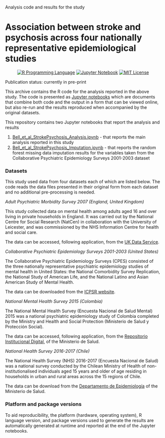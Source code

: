 Analysis code and results for the study

# Association between stroke and psychosis across four nationally representative epidemiological studies

<p align="center">
	<a href="https://en.wikipedia.org/wiki/R_(programming_language)"><img
		alt="R Programming Language"
		src="https://img.shields.io/badge/Language-R-%232268BB.svg"></a>
	<a href="https://en.wikipedia.org/wiki/Project_Jupyter#Jupyter_Notebook"><img
		alt="Jupyter Notebook"
		src="https://img.shields.io/badge/Jupyter-Notebook-68B7EB"></a>
	<a href="https://opensource.org/licenses/MIT"><img
		alt="MIT License"
		src="https://img.shields.io/badge/license-MIT-blue.svg"></a>
</p>

Publication status: currently in pre-print

This archive contains the R code for the analysis reported in the above study. The code is presented as [Jupyter notebooks](https://jupyter-notebook-beginner-guide.readthedocs.io/en/latest/what_is_jupyter.html) which are documents that combine both code and the output in a form that can be viewed online, but also re-run and the results reproduced when accompanied by the original datasets.

This repository contains two Jupyter notebooks that report the analysis and results

1.  [Bell_et_al_StrokePsychosis_Analysis.ipynb](https://github.com/vaughanbell/stroke-psychosis-national-epi-analysis/blob/main/Bell_et_al_StrokePsychosis_Analysis.ipynb) - that reports the main analysis reported in this study
2.  [Bell_et_al_StrokePsychosis_Imputation.ipynb](https://github.com/vaughanbell/stroke-psychosis-national-epi-analysis/blob/main/Bell_et_al_StrokePsychosis_Imputation.ipynb) - that reports the random forest missing data imputation results for the variables taken from the Collaborative Psychiatric Epidemiology Surveys 2001-2003 dataset

### Datasets

This study used data from four datasets each of which are listed below. The code reads the data files presented in their original form from each dataset and no additional pre-processing is needed.

*Adult Psychiatric Morbidity Survey 2007 (England, United Kingdom)*

This study collected data on mental health among adults aged 16 and over living in private households in England. It was carried out by the National Centre for Social Research (NatCen) in collaboration with the University of Leicester, and was commissioned by the NHS Information Centre for health and social care.

The data can be accessed, following application, from the [UK Data Service](https://beta.ukdataservice.ac.uk/datacatalogue/studies/study?id=6379&type=Data%20catalog#!/documentation).

*Collaborative Psychiatric Epidemiology Surveys 2001-2003 (United States)*

The Collaborative Psychiatric Epidemiology Surveys (CPES) consisted of the three nationally representative psychiatric epidemiology studies of mental health in United States: the National Comorbidity Survey Replication, the National Study of American Life, and the National Latino and Asian American Study of Mental Health.

The data can be downloaded from the [ICPSR website](https://www.icpsr.umich.edu/web/ICPSR/studies/20240).

*National Mental Health Survey 2015 (Colombia)*

The National Mental Health Survey (Encuesta Nacional de Salud Mental) 2015 was a national psychiatric epidemiology study of Colombia completed by the Ministry and Health and Social Protection (Ministerio de Salud y Protección Social).

The data can be accessed, following application, from the [Repositorio Institucional Digital](https://www.minsalud.gov.co/sites/rid/paginas/freesearchresults.aspx?k=Encuesta%20Nacional%20de%20Salud%20Mental&scope=Exacta), of the Ministerio de Salud.

*National Health Survey 2016-2017 (Chile)*

The National Health Survey (NHS) 2016-2017 (Encuesta Nacional de Salud) was a national survey conducted by the Chilean Ministry of Health of non-institutionalised individuals aged 15 years and older of age residing in households in urban and rural areas across the 15 regions of Chile.

The data can be download from the [Departamento de Epidemiología](http://epi.minsal.cl/condiciones-de-uso/) of the Ministerio de Salud.

### Platform and package versions

To aid reproducibility, the platform (hardware, operating system), R language version, and package versions used to generate the results are automatically generated at runtime and reported at the end of the Jupyter notebooks.
